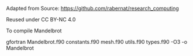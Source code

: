 Adapted from Source: https://github.com/rabernat/research_computing

Reused under CC BY-NC 4.0

To compile Mandelbrot

gfortran Mandelbrot.f90 constants.f90 mesh.f90 utils.f90 types.f90 -O3 -o Mandelbrot
